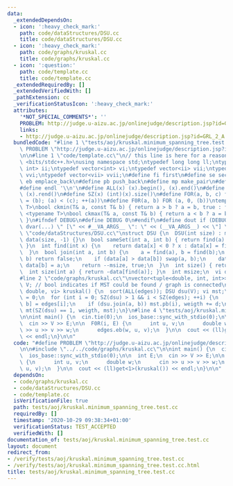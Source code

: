 ```yaml
---
data:
  _extendedDependsOn:
  - icon: ':heavy_check_mark:'
    path: code/dataStructures/DSU.cc
    title: code/dataStructures/DSU.cc
  - icon: ':heavy_check_mark:'
    path: code/graphs/kruskal.cc
    title: code/graphs/kruskal.cc
  - icon: ':question:'
    path: code/template.cc
    title: code/template.cc
  _extendedRequiredBy: []
  _extendedVerifiedWith: []
  _pathExtension: cc
  _verificationStatusIcon: ':heavy_check_mark:'
  attributes:
    '*NOT_SPECIAL_COMMENTS*': ''
    PROBLEM: http://judge.u-aizu.ac.jp/onlinejudge/description.jsp?id=GRL_2_A
    links:
    - http://judge.u-aizu.ac.jp/onlinejudge/description.jsp?id=GRL_2_A
  bundledCode: "#line 1 \"tests/aoj/kruskal.minimum_spanning_tree.test.cc\"\n#define\
    \ PROBLEM \"http://judge.u-aizu.ac.jp/onlinejudge/description.jsp?id=GRL_2_A\"\
    \n\n#line 1 \"code/template.cc\"\n// this line is here for a reason\n#include\
    \ <bits/stdc++.h>\nusing namespace std;\ntypedef long long ll;\ntypedef pair<int,\
    \ int> ii;\ntypedef vector<int> vi;\ntypedef vector<ii> vii;\ntypedef vector<vi>\
    \ vvi;\ntypedef vector<vii> vvii;\n#define fi first\n#define se second\n#define\
    \ eb emplace_back\n#define pb push_back\n#define mp make_pair\n#define mt make_tuple\n\
    #define endl '\\n'\n#define ALL(x) (x).begin(), (x).end()\n#define RALL(x) (x).rbegin(),\
    \ (x).rend()\n#define SZ(x) (int)(x).size()\n#define FOR(a, b, c) for (auto a\
    \ = (b); (a) < (c); ++(a))\n#define F0R(a, b) FOR (a, 0, (b))\ntemplate <typename\
    \ T>\nbool ckmin(T& a, const T& b) { return a > b ? a = b, true : false; }\ntemplate\
    \ <typename T>\nbool ckmax(T& a, const T& b) { return a < b ? a = b, true : false;\
    \ }\n#ifndef DEBUG\n#define DEBUG 0\n#endif\n#define dout if (DEBUG) cerr\n#define\
    \ dvar(...) \" [\" << #__VA_ARGS__ \": \" << (__VA_ARGS__) << \"] \"\n#line 2\
    \ \"code/dataStructures/DSU.cc\"\nstruct DSU {\n  DSU(int size) : msize(size),\
    \ data(size, -1) {}\n  bool sameSet(int a, int b) { return find(a) == find(b);\
    \ }\n  int find(int x) {\n    return data[x] < 0 ? x : data[x] = find(data[x]);\n\
    \  }\n  bool join(int a, int b) {\n    a = find(a), b = find(b);\n    if (a ==\
    \ b) return false;\n    if (data[a] > data[b]) swap(a, b);\n    data[a] += data[b],\
    \ data[b] = a;\n    return --msize, true;\n  }\n  int size() { return msize; }\n\
    \  int size(int a) { return -data[find(a)]; }\n  int msize;\n  vi data;\n};\n\
    #line 2 \"code/graphs/kruskal.cc\"\nvector<tuple<double, int, int>> edges;\nint\
    \ V; // bool indicates if MST could be found / graph is connected\ntuple<bool,\
    \ double, vi> kruskal() {\n  sort(ALL(edges)); DSU dsu(V); vi mst;\n  double weigth\
    \ = 0;\n  for (int i = 0; SZ(dsu) > 1 && i < SZ(edges); ++i) {\n    auto [d, a,\
    \ b] = edges[i];\n    if (dsu.join(a, b)) mst.pb(i), weigth += d;\n  }\n  return\
    \ mt(SZ(dsu) == 1, weigth, mst);\n}\n#line 4 \"tests/aoj/kruskal.minimum_spanning_tree.test.cc\"\
    \n\nint main() {\n  cin.tie(0);\n  ios_base::sync_with_stdio(0);\n\n  int E;\n\
    \  cin >> V >> E;\n\n  F0R(i, E) {\n      int u, v;\n      double w;\n      cin\
    \ >> u >> v >> w;\n      edges.eb(w, u, v);\n  }\n\n  cout << (ll)get<1>(kruskal())\
    \ << endl;\n}\n\n"
  code: "#define PROBLEM \"http://judge.u-aizu.ac.jp/onlinejudge/description.jsp?id=GRL_2_A\"\
    \n\n#include \"../../code/graphs/kruskal.cc\"\n\nint main() {\n  cin.tie(0);\n\
    \  ios_base::sync_with_stdio(0);\n\n  int E;\n  cin >> V >> E;\n\n  F0R(i, E)\
    \ {\n      int u, v;\n      double w;\n      cin >> u >> v >> w;\n      edges.eb(w,\
    \ u, v);\n  }\n\n  cout << (ll)get<1>(kruskal()) << endl;\n}\n\n"
  dependsOn:
  - code/graphs/kruskal.cc
  - code/dataStructures/DSU.cc
  - code/template.cc
  isVerificationFile: true
  path: tests/aoj/kruskal.minimum_spanning_tree.test.cc
  requiredBy: []
  timestamp: '2020-10-29 09:38:34+01:00'
  verificationStatus: TEST_ACCEPTED
  verifiedWith: []
documentation_of: tests/aoj/kruskal.minimum_spanning_tree.test.cc
layout: document
redirect_from:
- /verify/tests/aoj/kruskal.minimum_spanning_tree.test.cc
- /verify/tests/aoj/kruskal.minimum_spanning_tree.test.cc.html
title: tests/aoj/kruskal.minimum_spanning_tree.test.cc
---
```

